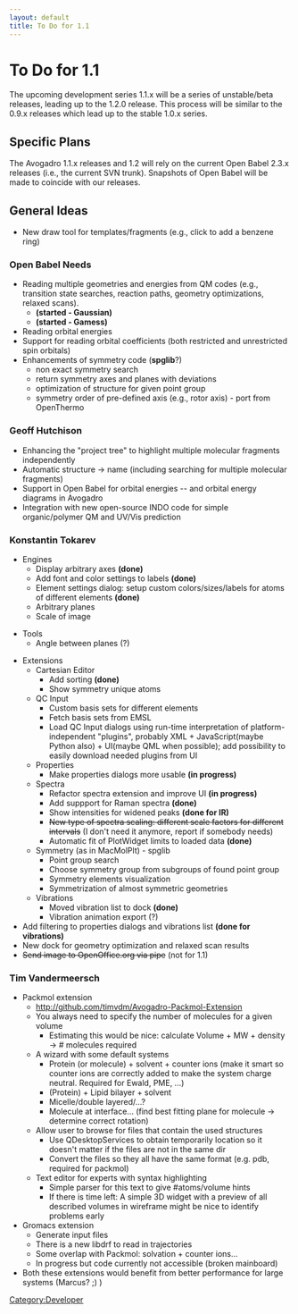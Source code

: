 ```yaml
---
layout: default
title: To Do for 1.1
---
```


# To Do for 1.1

The upcoming development series 1.1.x will be a series of unstable/beta releases, leading up to the 1.2.0 release. This process will be similar to the 0.9.x releases which lead up to the stable 1.0.x series.

Specific Plans
--------------

The Avogadro 1.1.x releases and 1.2 will rely on the current Open Babel 2.3.x releases (i.e., the current SVN trunk). Snapshots of Open Babel will be made to coincide with our releases.

General Ideas
-------------

-   New draw tool for templates/fragments (e.g., click to add a benzene ring)

### Open Babel Needs

-   Reading multiple geometries and energies from QM codes (e.g., transition state searches, reaction paths, geometry optimizations, relaxed scans).
    -   **(started - Gaussian)**
    -   **(started - Gamess)**
-   Reading orbital energies
-   Support for reading orbital coefficients (both restricted and unrestricted spin orbitals)
-   Enhancements of symmetry code (**spglib**?)
    -   non exact symmetry search
    -   return symmetry axes and planes with deviations
    -   optimization of structure for given point group
    -   symmetry order of pre-defined axis (e.g., rotor axis) - port from OpenThermo

### Geoff Hutchison

-   Enhancing the "project tree" to highlight multiple molecular fragments independently
-   Automatic structure -\> name (including searching for multiple molecular fragments)
-   Support in Open Babel for orbital energies -- and orbital energy diagrams in Avogadro
-   Integration with new open-source INDO code for simple organic/polymer QM and UV/Vis prediction

### Konstantin Tokarev

-   Engines
    -   Display arbitrary axes **(done)**
    -   Add font and color settings to labels **(done)**
    -   Element settings dialog: setup custom colors/sizes/labels for atoms of different elements **(done)**
    -   Arbitrary planes
    -   Scale of image

<!-- -->

-   Tools
    -   Angle between planes (?)

<!-- -->

-   Extensions
    -   Cartesian Editor
        -   Add sorting **(done)**
        -   Show symmetry unique atoms
    -   QC Input
        -   Custom basis sets for different elements
        -   Fetch basis sets from EMSL
        -   Load QC Input dialogs using run-time interpretation of platform-independent "plugins", probably XML + JavaScript(maybe Python also) + UI(maybe QML when possible); add possibility to easily download needed plugins from UI
    -   Properties
        -   Make properties dialogs more usable **(in progress)**
    -   Spectra
        -   Refactor spectra extension and improve UI **(in progress)**
        -   Add suppport for Raman spectra **(done)**
        -   Show intensities for widened peaks **(done for IR)**
        -   <s>New type of spectra scaling: different scale factors for different intervals</s> (I don't need it anymore, report if somebody needs)
        -   Automatic fit of PlotWidget limits to loaded data **(done)**
    -   Symmetry (as in MacMolPlt) - spglib
        -   Point group search
        -   Choose symmetry group from subgroups of found point group
        -   Symmetry elements visualization
        -   Symmetrization of almost symmetric geometries
    -   Vibrations
        -   Moved vibration list to dock **(done)**
        -   Vibration animation export (?)
-   Add filtering to properties dialogs and vibrations list **(done for vibrations)**
-   New dock for geometry optimization and relaxed scan results
-   <s>Send image to OpenOffice.org via pipe</s> (not for 1.1)

### Tim Vandermeersch

-   Packmol extension
    -   <http://github.com/timvdm/Avogadro-Packmol-Extension>
    -   You always need to specify the number of molecules for a given volume
        -   Estimating this would be nice: calculate Volume + MW + density -\> \# molecules required
    -   A wizard with some default systems
        -   Protein (or molecule) + solvent + counter ions (make it smart so counter ions are correctly added to make the system charge neutral. Required for Ewald, PME, ...)
        -   (Protein) + Lipid bilayer + solvent
        -   Micelle/double layered/...?
        -   Molecule at interface... (find best fitting plane for molecule -\> determine correct rotation)
    -   Allow user to browse for files that contain the used structures
        -   Use QDesktopServices to obtain temporarily location so it doesn't matter if the files are not in the same dir
        -   Convert the files so they all have the same format (e.g. pdb, required for packmol)
    -   Text editor for experts with syntax highlighting
        -   Simple parser for this text to give \#atoms/volume hints
        -   If there is time left: A simple 3D widget with a preview of all described volumes in wireframe might be nice to identify problems early
-   Gromacs extension
    -   Generate input files
    -   There is a new libdrf to read in trajectories
    -   Some overlap with Packmol: solvation + counter ions...
    -   In progress but code currently not accessible (broken mainboard)
-   Both these extensions would benefit from better performance for large systems (Marcus? ;) )

<Category:Developer>

